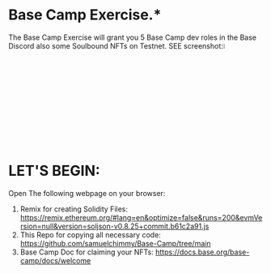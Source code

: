 # Base Camp Exercise.*
The Base Camp Exercise will grant you 5 Base Camp dev roles in the Base Discord also some Soulbound NFTs on Testnet. SEE screenshot:<img src="https://github.com/samuelchimmy/Base-Camp/assets/12859710/d42fccc4-d10e-45c7-8d58-8270fc02655f" width="5%"></img> 
# LET'S BEGIN:
Open The following webpage on your browser: 
1. Remix for creating Solidity Files: https://remix.ethereum.org/#lang=en&optimize=false&runs=200&evmVersion=null&version=soljson-v0.8.25+commit.b61c2a91.js 
2. This Repo for copying all necessary code: https://github.com/samuelchimmy/Base-Camp/tree/main
3. Base Camp Doc for claiming your NFTs: https://docs.base.org/base-camp/docs/welcome

   
